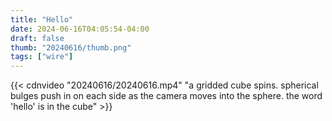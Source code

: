 ```yaml
---
title: "Hello"
date: 2024-06-16T04:05:54-04:00
draft: false
thumb: "20240616/thumb.png"
tags: ["wire"]
---
```


{{< cdnvideo "20240616/20240616.mp4" "a gridded cube spins. spherical bulges push in on each side as the camera moves into the sphere. the word 'hello' is in the cube" >}}
